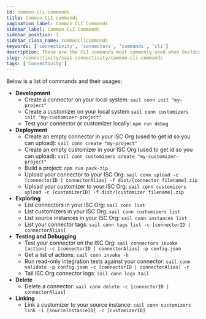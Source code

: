 ```yaml
---
id: common-cli-commands
title: Common CLI commands
pagination_label: Common CLI Commands
sidebar_label: Common CLI Commands
sidebar_position: 3
sidebar_class_name: commonCliCommands
keywords: ['connectivity', 'connectors', 'commands', 'cli']
description: These are the CLI commands most commonly used when building SaaS Connectors.
slug: /connectivity/saas-connectivity/common-cli-commands
tags: ['Connectivity']
---
```


Below is a list of commands and their usages:

- **Development**
  - Create a connector on your local system: `sail conn init "my-project"`
  - Create a customizer on your local system `sail conn customizers init "my-customizer-project"`
  - Test your connector or customizer locally: `npm run debug`
- **Deployment**
  - Create an empty connector in your ISC Org (used to get id so you can upload): `sail conn create "my-project"`
  - Create an empty customizer in your ISC Org (used to get id so you can upload): `sail conn customizers create "my-customizer-project"`
  - Build a project: `npm run pack-zip`
  - Upload your connector to your ISC Org: `sail conn upload -c [connectorID | connectorAlias] -f dist/[connector filename].zip`
  - Upload your customizer to your ISC Org: `sail conn customizers upload -c [customizerID] -f dist/[customizer filename].zip`
- **Exploring**
  - List connectors in your ISC Org: `sail conn list`
  - List customizers in your ISC Org: `sail conn customizers list`
  - List source instances in your ISC Org: `sail conn instances list`
  - List your connector tags: `sail conn tags list -c [connectorID | connectorAlias]`
- **Testing and Debugging**
  - Test your connector on the ISC Org: `sail connectors invoke [action] -c [connectorID | connectorAlias] -p config.json`
  - Get a list of actions: `sail conn invoke -h`
  - Run read-only integration tests against your connector: `sail conn validate -p config.json -c [connectorID | connectorAlias] -r`
  - Tail ISC Org connector logs: `sail conn logs tail`
- **Delete**
  - Delete a connector: `sail conn delete -c [connectorID | connectorAlias]`
- **Linking**
  - Link a customizer to your source instance: `sail conn customizers link -i [sourceInstanceID] -c [customizerID]`
